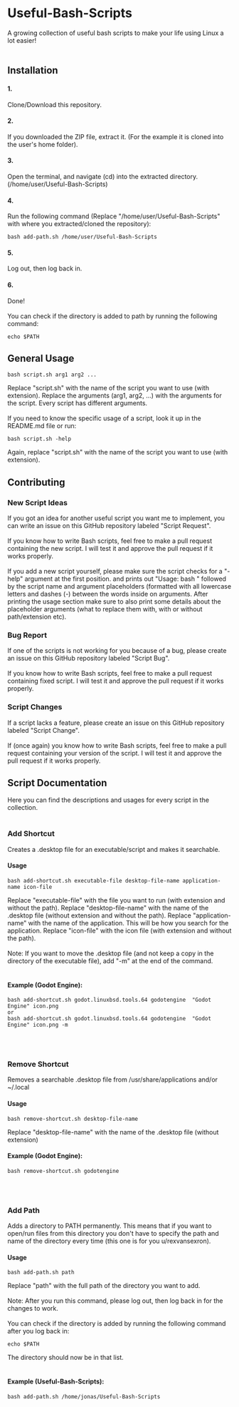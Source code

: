 # Useful-Bash-Scripts
A growing collection of useful bash scripts to make your life using Linux a lot easier! 
<br/>
<br/>
## Installation
#### 1.
Clone/Download this repository.

#### 2.
If you downloaded the ZIP file, extract it. (For the example it is cloned into the user's home folder).

#### 3.
Open the terminal, and navigate (cd) into the extracted directory. (/home/user/Useful-Bash-Scripts)

#### 4.
Run the following command (Replace "/home/user/Useful-Bash-Scripts" with where you extracted/cloned the repository):
```
bash add-path.sh /home/user/Useful-Bash-Scripts
```

#### 5.
Log out, then log back in.

#### 6.
Done!
<br/>
<br/>
You can check if the directory is added to path by running the following command:
```
echo $PATH
```

## General Usage
```
bash script.sh arg1 arg2 ...
```
Replace "script.sh" with the name of the script you want to use (with extension).
Replace the arguments (arg1, arg2, ...) with the arguments for the script. Every script has different arguments.
<br/>
<br/>
If you need to know the specific usage of a script, look it up in the README.md file or run:
```
bash script.sh -help
```
Again, replace "script.sh" with the name of the script you want to use (with extension).

## Contributing
### New Script Ideas
If you got an idea for another useful script you want me to implement, you can write an issue on this GitHub repository labeled "Script Request".
<br/>
<br/>
If you know how to write Bash scripts, feel free to make a pull request containing the new script. I will test it and approve the pull request if it works properly. 
<br/>
<br/>
If you add a new script yourself, please make sure the script checks for a "-help" argument at the first position. and prints out "Usage: bash " followed by the script name and argument placeholders (formatted with all lowercase letters and dashes (-) between the words inside on arguments. After printing the usage section make sure to also print some details about the placeholder arguments (what to replace them with, with or without path/extension etc).

### Bug Report
If one of the scripts is not working for you because of a bug, please create an issue on this GitHub repository labeled "Script Bug".
<br/>
<br/>
If you know how to write Bash scripts, feel free to make a pull request containing fixed script. I will test it and approve the pull request if it works properly.

### Script Changes
If a script lacks a feature, please create an issue on this GitHub repository labeled "Script Change".
<br/>
<br/>
If (once again) you know how to write Bash scripts, feel free to make a pull request containing your version of the script. I will test it and approve the pull request if it works properly.

## Script Documentation
Here you can find the descriptions and usages for every script in the collection.
<br/>
<br/>
### Add Shortcut
Creates a .desktop file for an executable/script and makes it searchable.

#### Usage
```
bash add-shortcut.sh executable-file desktop-file-name application-name icon-file
```

Replace "executable-file" with the file you want to run (with extension and without the path).
Replace "desktop-file-name" with the name of the .desktop file (without extension and without the path).
Replace "application-name" with the name of the application. This will be how you search for the application.
Replace "icon-file" with the icon file (with extension and without the path).
<br/>
<br/>
Note: If you want to move the .desktop file (and not keep a copy in the directory of the executable file), add "-m" at the end of the command.
<br/>
<br/>
#### Example (Godot Engine):
```
bash add-shortcut.sh godot.linuxbsd.tools.64 godotengine  "Godot Engine" icon.png
or
bash add-shortcut.sh godot.linuxbsd.tools.64 godotengine  "Godot Engine" icon.png -m
```
<br/>
<br/>


### Remove Shortcut
Removes a searchable .desktop file from /usr/share/applications and/or ~/.local

#### Usage
```
bash remove-shortcut.sh desktop-file-name
```


Replace "desktop-file-name" with the name of the .desktop file (without extension)

#### Example (Godot Engine):
```
bash remove-shortcut.sh godotengine
```
<br/>
<br/>

### Add Path
Adds a directory to PATH permanently. This means that if you want to open/run files from this directory you don't have to specify the path and name of the directory every time (this one is for you u/rexvansexron). 

#### Usage
```
bash add-path.sh path
```

Replace "path" with the full path of the directory you want to add.
<br/>
<br/>
Note: After you run this command, please log out, then log back in for the changes to work.
<br/>
<br/>
You can check if the directory is added by running the following command after you log back in:
```
echo $PATH
```
The directory should now be in that list.
<br/>
<br/>
#### Example (Useful-Bash-Scripts):
```
bash add-path.sh /home/jonas/Useful-Bash-Scripts
```
